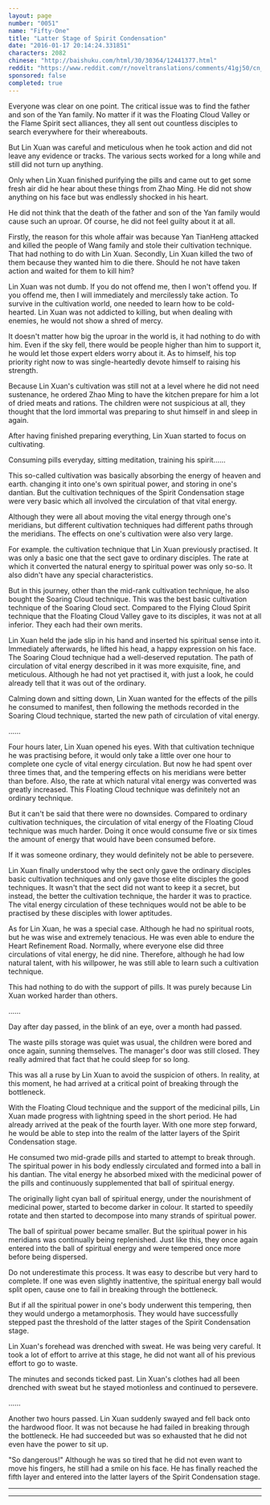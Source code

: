 ```yaml
---
layout: page
number: "0051"
name: "Fifty-One"
title: "Latter Stage of Spirit Condensation"
date: "2016-01-17 20:14:24.331851"
characters: 2082
chinese: "http://baishuku.com/html/30/30364/12441377.html"
reddit: "https://www.reddit.com/r/noveltranslations/comments/41gj50/cn_tempered_immortal_chapter_0051/"
sponsored: false
completed: true
---
```


Everyone was clear on one point. The critical issue was to find the father and son of the Yan family. No matter if it was the Floating Cloud Valley or the Flame Spirit sect alliances, they all sent out countless disciples to search everywhere for their whereabouts.

But Lin Xuan was careful and meticulous when he took action and did not leave any evidence or tracks. The various sects worked for a long while and still did not turn up anything.

Only when Lin Xuan finished purifying the pills and came out to get some fresh air did he hear about these things from Zhao Ming. He did not show anything on his face but was endlessly shocked in his heart.

He did not think that the death of the father and son of the Yan family would cause such an uproar. Of course, he did not feel guilty about it at all.

Firstly, the reason for this whole affair was because Yan TianHeng attacked and killed the people of Wang family and stole their cultivation technique. That had nothing to do with Lin Xuan. Secondly, Lin Xuan killed the two of them because they wanted him to die there. Should he not have taken action and waited for them to kill him?

Lin Xuan was not dumb. If you do not offend me, then I won't offend you. If you offend me, then I will immediately and mercilessly take action. To survive in the cultivation world, one needed to learn how to be cold-hearted. Lin Xuan was not addicted to killing, but when dealing with enemies, he would not show a shred of mercy.

It doesn't matter how big the uproar in the world is, it had nothing to do with him. Even if the sky fell, there would be people higher than him to support it, he would let those expert elders worry about it. As to himself, his top priority right now to was single-heartedly devote himself to raising his strength.

Because Lin Xuan's cultivation was still not at a level where he did not need sustenance, he ordered Zhao Ming to have the kitchen prepare for him a lot of dried meats and rations. The children were not suspicious at all, they thought that the lord immortal was preparing to shut himself in and sleep in again.

After having finished preparing everything, Lin Xuan started to focus on cultivating.

Consuming pills everyday, sitting meditation, training his spirit......

This so-called cultivation was basically absorbing the energy of heaven and earth. changing it into one's own spiritual power, and storing in one's dantian. But the cultivation techniques of the Spirit Condensation stage were very basic which all involved the circulation of that vital energy.

Although they were all about moving the vital energy through one's meridians, but different cultivation techniques had different paths through the meridians. The effects on one's cultivation were also very large.

For example. the cultivation technique that Lin Xuan previously practised. It was only a basic one that the sect gave to ordinary disciples. The rate at which it converted the natural energy to spiritual power was only so-so. It also didn't have any special characteristics.

But in this journey, other than the mid-rank cultivation technique, he also bought the Soaring Cloud technique. This was the best basic cultivation technique of the Soaring Cloud sect. Compared to the Flying Cloud Spirit technique that the Floating Cloud Valley gave to its disciples, it was not at all inferior. They each had their own merits.

Lin Xuan held the jade slip in his hand and inserted his spiritual sense into it. Immediately afterwards, he lifted his head, a happy expression on his face. The Soaring Cloud technique had a well-deserved reputation. The path of circulation of vital energy described in it was more exquisite, fine, and meticulous. Although he had not yet practised it, with just a look, he could already tell that it was out of the ordinary.

Calming down and sitting down, Lin Xuan wanted for the effects of the pills he consumed to manifest, then following the methods recorded in the Soaring Cloud technique, started the new path of circulation of vital energy.

......

Four hours later, Lin Xuan opened his eyes. With that cultivation technique he was practising before, it would only take a little over one hour to complete one cycle of vital energy circulation. But now he had spent over three times that, and the tempering effects on his meridians were better than before. Also, the rate at which natural vital energy was converted was greatly increased. This Floating Cloud technique was definitely not an ordinary technique.

But it can't be said that there were no downsides. Compared to ordinary cultivation techniques, the circulation of vital energy of the Floating Cloud technique was much harder. Doing it once would consume five or six times the amount of energy that would have been consumed before.

If it was someone ordinary, they would definitely not be able to persevere.

Lin Xuan finally understood why the sect only gave the ordinary disciples basic cultivation techniques and only gave those elite disciples the good techniques. It wasn't that the sect did not want to keep it a secret, but instead, the better the cultivation technique, the harder it was to practice. The vital energy circulation of these techniques would not be able to be practised by these disciples with lower aptitudes.

As for Lin Xuan, he was a special case. Although he had no spiritual roots, but he was wise and extremely tenacious. He was even able to endure the Heart Refinement Road. Normally, where everyone else did three circulations of vital energy, he did nine. Therefore, although he had low natural talent, with his willpower, he was still able to learn such a cultivation technique.

This had nothing to do with the support of pills. It was purely because Lin Xuan worked harder than others.

......

Day after day passed, in the blink of an eye, over a month had passed.

The waste pills storage was quiet was usual, the children were bored and once again, sunning themselves. The manager's door was still closed. They really admired that fact that he could sleep for so long.

This was all a ruse by Lin Xuan to avoid the suspicion of others. In reality, at this moment, he had arrived at a critical point of breaking through the bottleneck.

With the Floating Cloud technique and the support of the medicinal pills, Lin Xuan made progress with lightning speed in the short period. He had already arrived at the peak of the fourth layer. With one more step forward, he would be able to step into the realm of the latter layers of the Spirit Condensation stage.

He consumed two mid-grade pills and started to attempt to break through. The spiritual power in his body endlessly circulated and formed into a ball in his dantian. The vital energy he absorbed mixed with the medicinal power of the pills and continuously supplemented that ball of spiritual energy.

The originally light cyan ball of spiritual energy, under the nourishment of medicinal power, started to become darker in colour. It started to speedily rotate and then started to decompose into many strands of spiritual power.

The ball of spiritual power became smaller. But the spiritual power in his meridians was continually being replenished. Just like this, they once again entered into the ball of spiritual energy and were tempered once more before being dispersed.

Do not underestimate this process. It was easy to describe but very hard to complete. If one was even slightly inattentive, the spiritual energy ball would split open, cause one to fail in breaking through the bottleneck.

But if all the spiritual power in one's body underwent this tempering, then they would undergo a metamorphosis. They would have successfully stepped past the threshold of the latter stages of the Spirit Condensation stage.

Lin Xuan's forehead was drenched with sweat. He was being very careful. It took a lot of effort to arrive at this stage, he did not want all of his previous effort to go to waste.

The minutes and seconds ticked past. Lin Xuan's clothes had all been drenched with sweat but he stayed motionless and continued to persevere.

......

Another two hours passed. Lin Xuan suddenly swayed and fell back onto the hardwood floor. It was not because he had failed in breaking through the bottleneck. He had succeeded but was so exhausted that he did not even have the power to sit up.

"So dangerous!" Although he was so tired that he did not even want to move his fingers, he still had a smile on his face. He has finally reached the fifth layer and entered into the latter layers of the Spirit Condensation stage.

- - -
- - -

